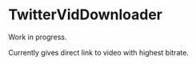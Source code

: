 # TwitterVidDownloader

Work in progress.


Currently gives direct link to video with highest bitrate.
